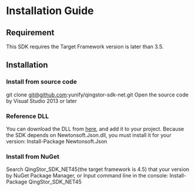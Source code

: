 # Installation Guide

## Requirement

This SDK requires the Target Framework version is later than 3.5.   

## Installation

### Install from source code

git clone git@github.com:yunify/qingstor-sdk-net.git
Open the source code by Visual Studio 2013 or later

### Reference DLL

You can download the DLL from [here](https://github.com/yunify/qingstor-sdk-net/releases), and add it to your project. 
Because the SDK depends on Newtonsoft.Json.dll, you must install it for your version:
Install-Package Newtonsoft.Json 

### Install from NuGet

Search QingStor_SDK_NET45(the target framework is 4.5) that your version by NuGet Package Manager, or Input command line in the console:
Install-Package QingStor_SDK_NET45
